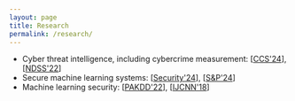 ```yaml
---
layout: page
title: Research
permalink: /research/
---
```


* Cyber threat intelligence, including cybercrime measurement: [[CCS'24](https://dl.acm.org/doi/10.1145/3658644.3670383)], [[NDSS'22](https://www.ndss-symposium.org/ndss-paper/auto-draft-261/)]
* Secure machine learning systems: [[Security'24](https://www.usenix.org/conference/usenixsecurity24/presentation/lin-zilong)], [[S&P'24](https://ieeexplore.ieee.org/document/10646819)]
* Machine learning security: [[PAKDD'22](https://link.springer.com/chapter/10.1007/978-3-031-05981-0_7)], [[IJCNN'18](https://ieeexplore.ieee.org/abstract/document/8488987)]

